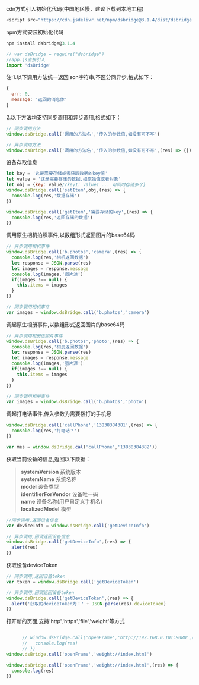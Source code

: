cdn方式引入初始化代码(中国地区慢，建议下载到本地工程)  
```js
<script src="https://cdn.jsdelivr.net/npm/dsbridge@3.1.4/dist/dsbridge.js"></script>
```

npm方式安装初始化代码  
```js
npm install dsbridge@3.1.4  

// var dsBridge = require("dsbridge")
//app.js直接引入
import 'dsBridge'
```

注:1.以下调用方法统一返回json字符串,不区分同异步,格式如下：
```js
{
  err: 0,
  message: '返回的消息体'
}
```
2.以下方法均支持同步调用和异步调用,格式如下：
```js
// 同步调用方法
window.dsBridge.call('调用的方法名','传入的参数值,如没有可不写')

// 异步调用方法
window.dsBridge.call('调用的方法名','传入的参数值,如没有可不写',(res) => {})
```

设备存取信息
```js
let key = '这是需要存储或者获取数据的key值'
let value = '这是需要存储的数据,如原始值或者对象'
let obj = {key: value//key1: value1 ... 可同时存储多个}
window.dsBridge.call('setItem',obj,(res) => {
  console.log(res,'数据存储') 
})

window.dsBridge.call('getItem','需要存储的key',(res) => {
  console.log(res,'返回存储的数据') 
})
```

调用原生相机拍照事件,以数组形式返回图片的base64码
```js
// 异步调用相机事件
window.dsBridge.call('b.photos','camera',(res) => {
  console.log(res,'相机返回数据') 
  let response = JSON.parse(res) 
  let images = response.message 
  console.log(images,'图片源') 
  if(images !== null) { 
    this.items = images 
  }
})

// 同步调用相机事件
var images = window.dsBridge.call('b.photos','camera')
```
调起原生相册事件,以数组形式返回图片的base64码
```js
// 异步调用相册选照片事件
window.dsBridge.call('b.photos','photo',(res) => {
  console.log(res,'相册返回数据')
  let response = JSON.parse(res)
  let images = response.message
  console.log(images,'图片源')
  if(images !== null) {
    this.items = images
  }
})

// 同步调用相册事件
var images = window.dsBridge.call('b.photos','photo')
```
调起打电话事件,传入参数为需要拨打的手机号
```js
window.dsBridge.call('callPhone','13838384381',(res) => {
  console.log(res,'打电话？')
})

var mes = window.dsBridge.cal('callPhone','13838384382'))
```
获取当前设备的信息,返回以下数据：  
>**systemVersion** 系统版本  
**systemName** 系统名称  
**model** 设备类型  
**identifierForVendor** 设备唯一码  
**name** 设备名称(用户自定义手机名)  
**localizedModel** 模型  
```js
//同步调用,返回设备信息
var deviceInfo = window.dsBridge.call('getDeviceInfo')

// 异步调用,回调返回设备信息
window.dsBridge.call('getDeviceInfo',(res) => {
  alert(res)
})
```
获取设备deviceToken
```js
// 同步调用,返回设备token
var token = window.dsBridge.call('getDeviceToken')

// 异步调用,回调返回设备token
window.dsBridge.call('getDeviceToken',(res) => {
  alert('获取的deviceToken为：' + JSON.parse(res).deviceToken)
})
```
打开新的页面,支持'http','https','file','weight'等方式
```js

      // window.dsBridge.call('openFrame','http://192.168.0.101:8080',(res) => {
      //   console.log(res)
      // })
window.dsBridge.call('openFrame','weight://index.html')

window.dsBridge.call('openFrame','weight://index.html',(res) => {
  console.log(res)
})
```
